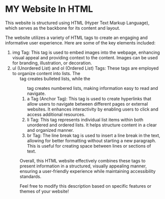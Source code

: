 # MY Website In HTML

This website is structured using HTML (Hyper Text Markup Language), which serves as the backbone for its content and layout.

The website utilizes a variety of HTML tags to create an engaging and informative user experience. Here are some of the key elements included:

1. img Tag: This tag is used to embed images into the webpage, enhancing visual appeal and providing context to the content. Images can be used for branding, illustration, or decoration.
2. ul (Unordered List) and ol (Ordered List) Tags: These tags are employed to organize content into lists. The <ul> tag creates bulleted lists, while the <ol> tag creates numbered lists, making information easy to read and navigate.
3. a Tag (Anchor Tag): This tag is used to create hyperlinks that allow users to navigate between different pages or external websites. It enhances interactivity by enabling users to click and access additional resources.
4. li Tag: This tag represents individual list items within both unordered and ordered lists. It helps structure content in a clear and organized manner.
5. br Tag: The line break tag is used to insert a line break in the text, allowing for better formatting without starting a new paragraph. This is useful for creating space between lines or sections of text.

Overall, this HTML website effectively combines these tags to present information in a structured, visually appealing manner, ensuring a user-friendly experience while maintaining accessibility standards. 

Feel free to modify this description based on specific features or themes of your website!
